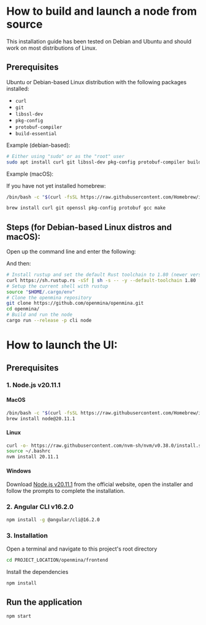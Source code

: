 # How to build and launch a node from source

This installation guide has been tested on Debian and Ubuntu and should work on most distributions of Linux.

## Prerequisites

Ubuntu or Debian-based Linux distribution with the following packages installed:

- `curl`
- `git`
- `libssl-dev`
- `pkg-config`
- `protobuf-compiler`
- `build-essential`

Example (debian-based):

```sh
# Either using "sudo" or as the "root" user
sudo apt install curl git libssl-dev pkg-config protobuf-compiler build-essential
```

Example (macOS):

If you have not yet installed homebrew:

```sh
/bin/bash -c "$(curl -fsSL https://raw.githubusercontent.com/Homebrew/install/HEAD/install.sh)"
```

```sh
brew install curl git openssl pkg-config protobuf gcc make
```

## Steps (for Debian-based Linux distros and macOS):

Open up the command line and enter the following:

And then:

```sh
# Install rustup and set the default Rust toolchain to 1.80 (newer versions work too)
curl https://sh.rustup.rs -sSf | sh -s -- -y --default-toolchain 1.80
# Setup the current shell with rustup
source "$HOME/.cargo/env"
# Clone the openmina repository
git clone https://github.com/openmina/openmina.git
cd openmina/
# Build and run the node
cargo run --release -p cli node
```

# How to launch the UI:

## Prerequisites

### 1. Node.js v20.11.1

#### MacOS

```bash
/bin/bash -c "$(curl -fsSL https://raw.githubusercontent.com/Homebrew/install/HEAD/install.sh)"
brew install node@20.11.1
```

#### Linux

```bash
curl -o- https://raw.githubusercontent.com/nvm-sh/nvm/v0.38.0/install.sh | bash
source ~/.bashrc
nvm install 20.11.1
```

#### Windows

Download [Node.js v20.11.1](https://nodejs.org/) from the official website, open the installer and follow the prompts to complete the installation.

### 2. Angular CLI v16.2.0

```bash
npm install -g @angular/cli@16.2.0
```

### 3. Installation

Open a terminal and navigate to this project's root directory

```bash
cd PROJECT_LOCATION/openmina/frontend
```

Install the dependencies

```bash
npm install
```

## Run the application

```bash
npm start
```
